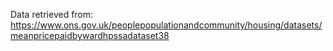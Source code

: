 Data retrieved from: https://www.ons.gov.uk/peoplepopulationandcommunity/housing/datasets/meanpricepaidbywardhpssadataset38
